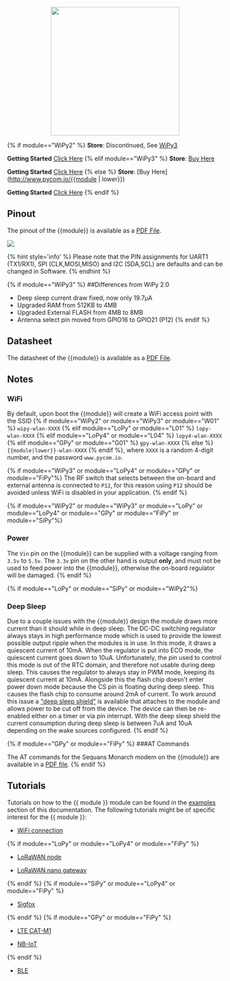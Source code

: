 <p align="center"><img src ="../../../img/{{module}}.png" width="300"></p>

{% if module=="WiPy2" %}
**Store**: Discontinued, See [WiPy3](./wipy3.md)

**Getting Started** [Click Here](../../gettingstarted/connection/wipy.md)
{% elif module=="WiPy3" %}
**Store**: [Buy Here](http://www.pycom.io/wipy-3)

**Getting Started** [Click Here](../../gettingstarted/connection/wipy.md)
{% else %}
**Store**: [Buy Here](http://www.pycom.io/{{module | lower}})

**Getting Started** [Click Here](../../gettingstarted/connection/{{module|lower}}.md)
{% endif %}


## Pinout
The pinout of the {{module}} is available as a
<a href="../downloads/{{module | lower}}-pinout.pdf" target="_blank">PDF File</a>.

<a href="../downloads/{{module | lower}}-pinout.pdf" target="_blank" align="center"><img src ="../../../img/{{module | lower}}-pinout.png"></a>

{% hint style='info' %}
Please note that the PIN assignments for UART1 (TX1/RX1), SPI (CLK,MOSI,MISO)
and I2C (SDA,SCL) are defaults and can be changed in Software.
{% endhint %}

{% if module=="WiPy3" %}
##Differences from WiPy 2.0
 - Deep sleep current draw fixed, now only 19.7µA
 - Upgraded RAM from 512KB to 4MB
 - Upgraded External FLASH from 4MB to 8MB
 - Antenna select pin moved from GPIO16 to GPIO21 (P12)
{% endif %}

## Datasheet
The datasheet of the {{module}} is available as a
<a href="../downloads/{{module | lower}}-{{module}}.pdf" target="_blank">PDF File</a>.

## Notes

### WiFi
By default, upon boot the {{module}} will create a WiFi access point with the
SSID {% if module=="WiPy2" or module=="WiPy3" or module=="W01" %}
`wipy-wlan-XXXX`
{% elif module=="LoPy" or module=="L01" %}
`lopy-wlan-XXXX`
{% elif module=="LoPy4" or module=="L04" %}
`lopy4-wlan-XXXX`
{% elif module=="GPy" or module=="G01" %}
`gpy-wlan-XXXX`
{% else %}
`{{module|lower}}-wlan-XXXX`
{% endif %}, where `XXXX` is a random 4-digit number, and the password
`www.pycom.io`.

{% if module=="WiPy3" or module=="LoPy4" or module=="GPy" or module=="FiPy"%}
The RF switch that selects between the on-board and external antenna is connected
to `P12`, for this reason using `P12` should be avoided unless WiFi is disabled
in your application.
{% endif %}

{% if module=="WiPy2" or module=="WiPy3" or module=="LoPy" or module=="LoPy4" or module=="GPy" or module=="FiPy" or module=="SiPy"%}
### Power
The `Vin` pin on the {{module}} can be supplied with a voltage ranging from
`3.5v` to `5.5v`. The `3.3v` pin on the other hand is output **only**, and must
not be used to feed power into the {{module}}, otherwise the on-board regulator
will be damaged.
{% endif %}

{% if module=="LoPy" or module=="SiPy" or module=="WiPy2"%}
### Deep Sleep
Due to a couple issues with the {{module}} design the module draws more current
than it should while in deep sleep. The DC-DC switching regulator always stays
in high performance mode which is used to provide the lowest possible output
ripple when the modules is in use. In this mode, it draws a quiescent current of
10mA. When the regulator is put into ECO mode, the quiescent current goes down
to 10uA. Unfortunately, the pin used to control this mode is out of the RTC
domain, and therefore not usable during deep sleep. This causes the regulator to
always stay in PWM mode, keeping its quiescent current at 10mA. Alongside this
the flash chip doesn't enter power down mode because the CS pin is floating
during deep sleep. This causes the flash chip to consume around 2mA of current.
To work around this issue a ["deep sleep shield"](../boards/deepsleep.md) is
available that attaches to the module and allows power to be cut off from the
device. The device can then be re-enabled either on a timer or via pin
interrupt. With the deep sleep shield the current consumption during deep sleep
is between 7uA and 10uA depending on the wake sources configured.
{% endif %}

{% if module=="GPy" or module=="FiPy" %}
###AT Commands

The AT commands for the Sequans Monarch modem on the {{module}} are available in a
<a href="../downloads/Monarch_4G-EZ_LR5110_ATCommands_ReferenceManual_Rev3_NOCONFIDENTIAL.pdf">PDF file</a>.
{% endif %}

## Tutorials
Tutorials on how to the {{ module }} module can be found in the
[examples](../../tutorials/README.md) section of this documentation. The following tutorials might be of
specific interest for the {{ module }}:

- [WiFi connection](../../tutorials/all/wlan.md)

{% if module=="LoPy" or module=="LoPy4" or module=="FiPy" %}
- [LoRaWAN node](../../tutorials/lora/lorawan-otta.md)

- [LoRaWAN nano gateway](../../tutorials/lora/lorawan-nano-gateway.md)

{% endif %}
{% if module=="SiPy" or module=="LoPy4" or module=="FiPy" %}
- [Sigfox](../../tutorials/sigfox/README.md)

{% endif %}
{% if module=="GPy" or module=="FiPy" %}
- [LTE CAT-M1](../../tutorials/cellular/cat_m1.md)

- [NB-IoT](../../tutorials/cellular/nb_iot.md)

{% endif %}
- [BLE](../../tutorials/all/ble.md)
